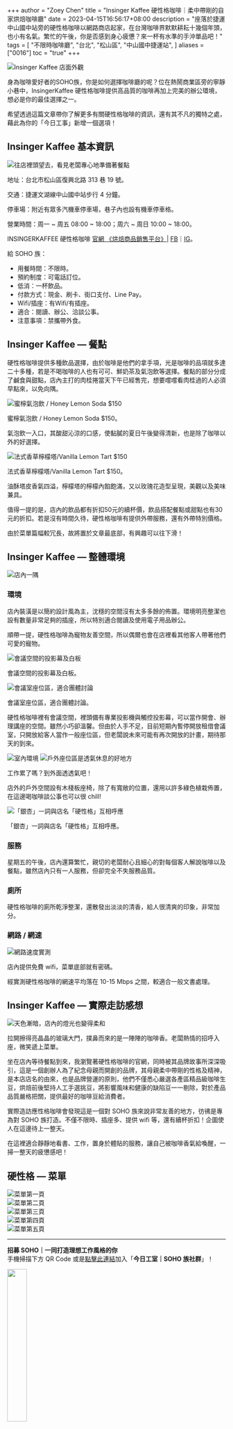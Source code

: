 +++
author = "Zoey Chen"
title = "Insinger Kaffee 硬性格咖啡｜柔中帶剛的自家烘焙咖啡廳"
date = 2023-04-15T16:56:17+08:00
description = "座落於捷運中山國中站旁的硬性格咖啡以網路商店起家，在台灣咖啡界默默耕耘十幾個年頭，也小有名氣。繁忙的午後，你是否感到身心疲憊？來一杯有水準的手沖單品吧！"
tags = [
    "不限時咖啡廳",
    "台北",
    "松山區",
    "中山國中捷運站",
]
aliases = ["0016"]
toc = "true"
+++

<img src="1.jpg" alt="Insinger Kaffee 店面外觀" lazyload />

身為咖啡愛好者的SOHO族，你是如何選擇咖啡廳的呢？位在熱鬧商業區旁的寧靜小巷中，InsingerKaffee 硬性格咖啡提供高品質的咖啡再加上完美的辦公環境，想必是你的最佳選擇之一。
 
希望透過這篇文章帶你了解更多有關硬性格咖啡的資訊，還有其不凡的獨特之處，藉此為你的「今日工事」新增一個選項！

## Insinger Kaffee 基本資訊

<img src="2.jpg" alt="往店裡頭望去，看見老闆專心地準備著餐點" lazyload />

地址：台北市松山區復興北路 313 巷 19 號。

交通：捷運文湖線中山國中站步行 4 分鐘。

停車場：附近有眾多汽機車停車場，巷子內也設有機車停車格。

營業時間：周一 ~ 周五 08:00 ~ 18:00；周六 ~ 周日 10:00 ~ 18:00。

INSINGERKAFFEE 硬性格咖啡 [官網 《烘焙商品銷售平台》](https://www.insingerkaffee.com.tw/)|
[FB](https://www.facebook.com/insingerkaffee)｜[IG](https://www.instagram.com/insingerkaffee/?hl=zh-tw)。

給 SOHO 族：

- 用餐時間：不限時。
- 預約制度：可電話訂位。
- 低消：一杯飲品。
- 付款方式：現金、刷卡、街口支付、Line Pay。
- Wifi/插座：有Wifi/有插座。
- 適合：閱讀、辦公、洽談公事。
- 注意事項：禁攜帶外食。

## Insinger Kaffee — 餐點

硬性格咖啡提供多種飲品選擇，由於咖啡是他們的拿手項，光是咖啡的品項就多達二十多種，若是不喝咖啡的人也有可可、鮮奶茶及氣泡飲等選擇。餐點的部分分成了鹹食與甜點，店內主打的肉桂捲當天下午已經售完，想要嚐嚐看肉桂過的人必須早點來，以免向隅。

<img src="3.jpg" alt="蜜檸氣泡飲 / Honey Lemon Soda  $150" lazyload />

蜜檸氣泡飲 / Honey Lemon Soda  $150。

氣泡飲一入口，其酸甜沁涼的口感，使黏膩的夏日午後變得清新，也是除了咖啡以外的好選擇。

<img src="4.jpg" alt="法式香草檸檬塔/Vanilla Lemon Tart  $150" lazyload />

法式香草檸檬塔/Vanilla Lemon Tart  $150。

油酥塔皮香氣四溢，檸檬塔的檸檬內餡飽滿，又以玫瑰花造型呈現，美觀以及美味兼具。

值得一提的是，店內的飲品都有折扣50元的續杯價，飲品搭配餐點或甜點也有30元的折扣。若是沒有時間久待，硬性格咖啡有提供外帶服務，還有外帶特別價格。

由於菜單篇幅較冗長，故將置於文章最底部，有興趣可以往下滑！

## Insinger Kaffee — 整體環境

<img src="5.jpg" alt="店內一隅" lazyload />

### 環境

店內裝潢是以簡約設計風為主，沈穩的空間沒有太多多餘的佈置。環境明亮整潔也設有數量非常足夠的插座，所以特別適合閱讀及使用電子用品辦公。

順帶一提，硬性格咖啡為寵物友善空間，所以偶爾也會在店裡看其他客人帶著他們可愛的寵物。

<img src="6.jpg" alt="會議空間的投影幕及白板" lazyload />

會議空間的投影幕及白板。

<img src="7.jpg" alt="會議室座位區，適合團體討論" lazyload />

會議室座位區，適合團體討論。

硬性格咖啡裡有會議空間，裡頭備有專業投影機與觸控投影幕，可以當作開會、辦理講座的空間。雖然小巧卻溫馨。但由於人手不足，目前短期內暫停開放租借會議室，只開放給客人當作一般座位區，但老闆說未來可能有再次開放的計畫，期待那天的到來。

<img src="8.jpg" alt="室內環境" lazyload />

<img src="9.jpg" alt="戶外座位區是透氣休息的好地方" lazyload />

工作累了嗎？到外面透透氣吧！

店外的戶外空間設有木棧板座椅，除了有寬敞的位置，還用以許多綠色植栽佈置，在這邊喝咖啡談公事也可以很 chill!

<img src="10.jpg" alt="「銀杏」一詞與店名「硬性格」互相呼應" lazyload />

「銀杏」一詞與店名「硬性格」互相呼應。

### 服務

星期五的午後，店內還算繁忙，親切的老闆耐心且細心的對每個客人解說咖啡以及餐點，雖然店內只有一人服務，但卻完全不失服務品質。

### 廁所

硬性格咖啡的廁所乾淨整潔，還散發出淡淡的清香，給人很清爽的印象，非常加分。

### 網路 / 網速

<img src="11.png" alt="網路速度實測" lazyload />

店內提供免費 wifi，菜單底部就有密碼。

經實測硬性格咖啡的網速平均落在 10-15 Mbps 之間，較適合一般文書處理。

## Insinger Kaffee — 實際走訪感想

<img src="12.jpg" alt="天色漸暗，店內的燈光也變得柔和" lazyload />

拉開擦得亮晶晶的玻璃大門，撲鼻而來的是一陣陣的咖啡香。老闆熱情的招呼入座，微笑遞上菜單。
 
坐在店內等待餐點到來，我瀏覽著硬性格咖啡的官網，同時被其品牌故事所深深吸引，這是一個創辦人為了紀念母親而開創的品牌，其母親柔中帶剛的性格及精神，是本店店名的由來，也是品牌營運的原則，他們不僅悉心嚴選各產區精品級咖啡生豆，烘焙前後堅持人工手選挑豆，將影響風味和健康的缺陷豆一一剔除，對於產品品質嚴格把關，提供最好的咖啡豆給消費者。

實際造訪應性格咖啡會發現這是一個對 SOHO 族來說非常友善的地方，彷彿是專為對 SOHO 族打造。不僅不限時、插座多、提供 wifi 等，還有續杯折扣！企圖使人在這邊待上一整天。

在這裡適合靜靜地看書、工作，置身於體貼的服務，讓自己被咖啡香氣給喚醒，一掃一整天的疲憊感吧！

## 硬性格 — 菜單

<!-- two images in one line syntax -->

<div class="row">
    <div class="col-xs-6 col-md-6"><img src="13.jpg" alt="菜單第一頁" /></div>
    <div class="col-xs-6 col-md-6"><img src="14.jpg" alt="菜單第二頁" /></div>
</div>

<div class="row">
    <div class="col-xs-6 col-md-6"><img src="15.jpg" alt="菜單第三頁" /></div>
    <div class="col-xs-6 col-md-6"><img src="16.jpg" alt="菜單第四頁" /></div>
</div>

<div class="row">
    <div class="col-xs-6 col-md-6"><img src="17.jpg" alt="菜單第五頁" /></div>
</div>

---

**招募 SOHO｜一同打造理想工作風格的你**\
手機掃描下方 QR Code 或是[點擊此連結](https://line.me/ti/g2/p81-vzP_GOANlifYsaK9fzFkCfunayNiXmCiWQ?utm_source=invitation&utm_medium=link_copy&utm_campaign=default)加入「**今日工室｜SOHO 族社群**」！

<img src="line.png" width="30%" >